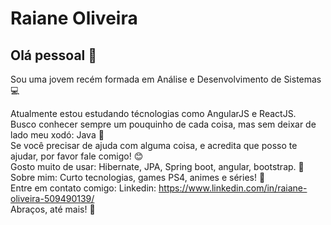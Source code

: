 
# Raiane Oliveira

## Olá pessoal 👋
Sou uma jovem recém formada em Análise e Desenvolvimento de Sistemas 💻

  Atualmente estou estudando técnologias como AngularJS e ReactJS. 
 <br/> Busco conhecer sempre um pouquinho de cada coisa, mas sem deixar de lado meu xodó: Java :purple_heart: &nbsp;
 <br/> Se você precisar de ajuda com alguma coisa, e acredita que posso te ajudar, por favor fale comigo! :blush: &nbsp;
 <br/> Gosto muito de usar: Hibernate, JPA, Spring boot, angular, bootstrap. 💞
 <br/> Sobre mim: Curto tecnologias, games PS4, animes e séries! 💬  &nbsp;
 <br/>  Entre em contato comigo: Linkedin: https://www.linkedin.com/in/raiane-oliveira-509490139/
 </br>
 Abraços, até mais! 🙋‍
